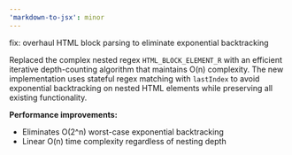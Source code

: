 ```yaml
---
'markdown-to-jsx': minor
---
```


fix: overhaul HTML block parsing to eliminate exponential backtracking

Replaced the complex nested regex `HTML_BLOCK_ELEMENT_R` with an efficient iterative depth-counting algorithm that maintains O(n) complexity. The new implementation uses stateful regex matching with `lastIndex` to avoid exponential backtracking on nested HTML elements while preserving all existing functionality.

**Performance improvements:**

- Eliminates O(2^n) worst-case exponential backtracking
- Linear O(n) time complexity regardless of nesting depth
